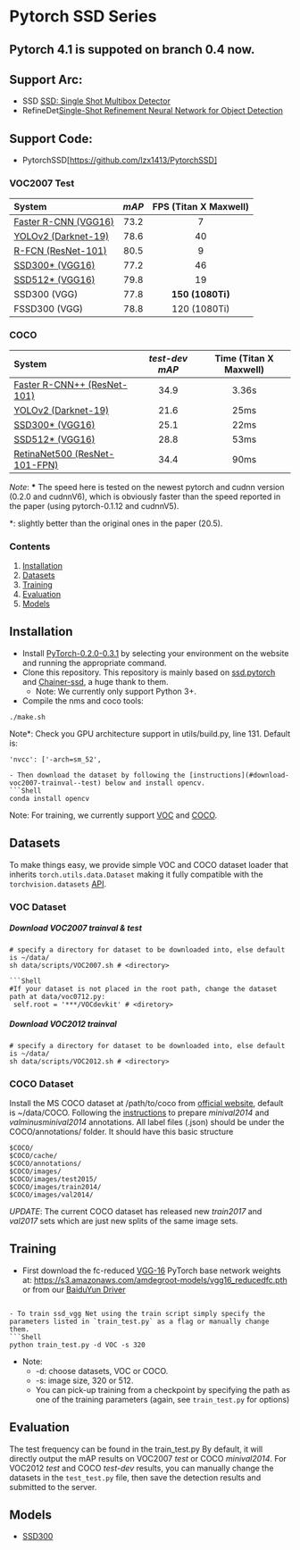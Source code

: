 # Pytorch SSD Series
## Pytorch 4.1 is suppoted on branch 0.4 now.
## Support Arc:
* SSD [SSD: Single Shot Multibox  Detector](https://arxiv.org/abs/1512.02325)
* RefineDet[Single-Shot Refinement Neural Network for Object Detection](https://arxiv.org/pdf/1711.06897.pdf)
## Support Code:
* PytorchSSD[https://github.com/lzx1413/PytorchSSD]

### VOC2007 Test
| System                                   |  *mAP*   | **FPS** (Titan X Maxwell) |
| :--------------------------------------- | :------: | :-----------------------: |
| [Faster R-CNN (VGG16)](https://github.com/ShaoqingRen/faster_rcnn) |   73.2   |             7             |
| [YOLOv2 (Darknet-19)](http://pjreddie.com/darknet/yolo/) |   78.6   |            40             |
| [R-FCN (ResNet-101)](https://github.com/daijifeng001/R-FCN) |   80.5   |             9             |
| [SSD300* (VGG16)](https://github.com/weiliu89/caffe/tree/ssd) |   77.2   |            46             |
| [SSD512* (VGG16)](https://github.com/weiliu89/caffe/tree/ssd) |   79.8   |            19             |
| SSD300 (VGG)                             |   77.8   |     **150 (1080Ti)**      |
| FSSD300 (VGG)                            |   78.8   |       120 (1080Ti)        |

### COCO 
| System                                   | *test-dev mAP* | **Time** (Titan X Maxwell) |
| :--------------------------------------- | :------------: | :------------------------: |
| [Faster R-CNN++ (ResNet-101)](https://github.com/KaimingHe/deep-residual-networks) |      34.9      |           3.36s            |
| [YOLOv2 (Darknet-19)](http://pjreddie.com/darknet/yolo/) |      21.6      |            25ms            |
| [SSD300* (VGG16)](https://github.com/weiliu89/caffe/tree/ssd) |      25.1      |            22ms            |
| [SSD512* (VGG16)](https://github.com/weiliu89/caffe/tree/ssd) |      28.8      |            53ms            |
| [RetinaNet500 (ResNet-101-FPN)](https://arxiv.org/pdf/1708.02002.pdf) |      34.4      |            90ms            |


*Note*: **\*** The speed here is tested on the newest pytorch and cudnn version (0.2.0 and cudnnV6), which is obviously faster than the speed reported in the paper (using pytorch-0.1.12 and cudnnV5).


\*: slightly better than the original ones in the paper (20.5).

### Contents
1. [Installation](#installation)
2. [Datasets](#datasets)
3. [Training](#training)
4. [Evaluation](#evaluation)
5. [Models](#models)

## Installation
- Install [PyTorch-0.2.0-0.3.1](http://pytorch.org/) by selecting your environment on the website and running the appropriate command.
- Clone this repository. This repository is mainly based on [ssd.pytorch](https://github.com/amdegroot/ssd.pytorch) and [Chainer-ssd](https://github.com/Hakuyume/chainer-ssd), a huge thank to them.
  * Note: We currently only support Python 3+.
- Compile the nms and coco tools:
```Shell
./make.sh
```
Note*: Check you GPU architecture support in utils/build.py, line 131. Default is:

``` 
'nvcc': ['-arch=sm_52',
```

```
- Then download the dataset by following the [instructions](#download-voc2007-trainval--test) below and install opencv. 
```Shell
conda install opencv
```
Note: For training, we currently  support [VOC](http://host.robots.ox.ac.uk/pascal/VOC/) and [COCO](http://mscoco.org/). 

## Datasets
To make things easy, we provide simple VOC and COCO dataset loader that inherits `torch.utils.data.Dataset` making it fully compatible with the `torchvision.datasets` [API](http://pytorch.org/docs/torchvision/datasets.html).

### VOC Dataset
##### Download VOC2007 trainval & test

```Shell
# specify a directory for dataset to be downloaded into, else default is ~/data/
sh data/scripts/VOC2007.sh # <directory>

```Shell
#If your dataset is not placed in the root path, change the dataset path at data/voc0712.py:
 self.root = '***/VOCdevkit' # <diretory>
```
##### Download VOC2012 trainval

```Shell
# specify a directory for dataset to be downloaded into, else default is ~/data/
sh data/scripts/VOC2012.sh # <directory>
```
### COCO Dataset
Install the MS COCO dataset at /path/to/coco from [official website](http://mscoco.org/), default is ~/data/COCO. Following the [instructions](https://github.com/rbgirshick/py-faster-rcnn/blob/77b773655505599b94fd8f3f9928dbf1a9a776c7/data/README.md) to prepare *minival2014* and *valminusminival2014* annotations. All label files (.json) should be under the COCO/annotations/ folder. It should have this basic structure
```Shell
$COCO/
$COCO/cache/
$COCO/annotations/
$COCO/images/
$COCO/images/test2015/
$COCO/images/train2014/
$COCO/images/val2014/
```
*UPDATE*: The current COCO dataset has released new *train2017* and *val2017* sets which are just new splits of the same image sets. 

## Training
- First download the fc-reduced [VGG-16](https://arxiv.org/abs/1409.1556) PyTorch base network weights at:    https://s3.amazonaws.com/amdegroot-models/vgg16_reducedfc.pth
  or from our [BaiduYun Driver](https://pan.baidu.com/s/1jIP86jW) 

```

- To train ssd_vgg Net using the train script simply specify the parameters listed in `train_test.py` as a flag or manually change them.
```Shell
python train_test.py -d VOC -s 320 
```
- Note:
  * -d: choose datasets, VOC or COCO.
  * -s: image size, 320 or 512.
  * You can pick-up training from a checkpoint by specifying the path as one of the training parameters (again, see `train_test.py` for options)

## Evaluation
The test frequency can be found in the train_test.py
By default, it will directly output the mAP results on VOC2007 *test* or COCO *minival2014*. For VOC2012 *test* and COCO *test-dev* results, you can manually change the datasets in the `test_test.py` file, then save the detection results and submitted to the server. 

## Models
* [SSD300](https://drive.google.com/open?id=10sM_yWSN8vRZdh6Sf0CILyMfcoJiCNtn)


